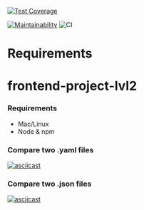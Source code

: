 

[![Test Coverage](https://api.codeclimate.com/v1/badges/a99a88d28ad37a79dbf6/test_coverage)](https://codeclimate.com/github/codeclimate/codeclimate/test_coverage)


[![Maintainability](https://api.codeclimate.com/v1/badges/108e0ed7654718b0e6b7/maintainability)](https://codeclimate.com/github/manyautika/frontend-project-lvl2/maintainability)
![CI](https://github.com/manyautika/frontend-project-lvl2/workflows/CI/badge.svg)

# Requirements
# frontend-project-lvl2
### Requirements
* Mac/Linux
* Node & npm

### Compare two .yaml files

[![asciicast](https://asciinema.org/a/358064.svg)](https://asciinema.org/a/358064)

### Compare two .json files

[![asciicast](https://asciinema.org/a/358066.svg)](https://asciinema.org/a/358066)
